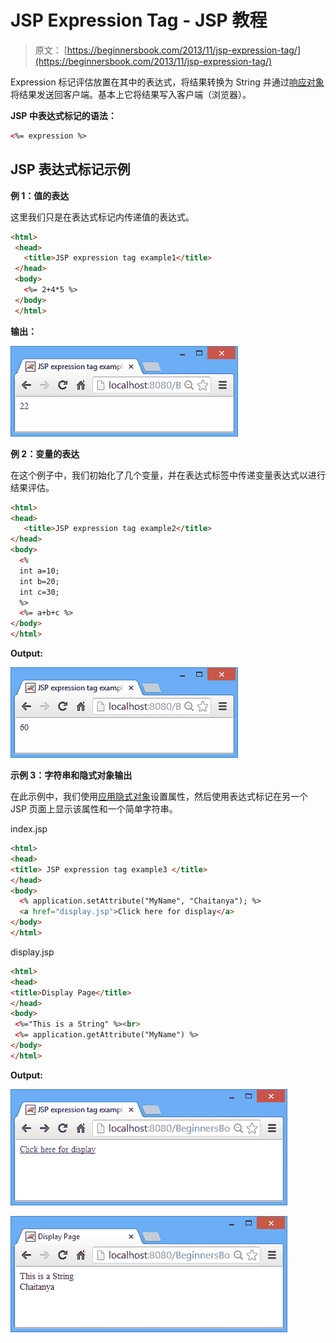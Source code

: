 # JSP Expression Tag - JSP 教程

> 原文： [https://beginnersbook.com/2013/11/jsp-expression-tag/](https://beginnersbook.com/2013/11/jsp-expression-tag/)

Expression 标记评估放置在其中的表达式，将结果转换为 String 并通过[响应对象](https://beginnersbook.com/2013/11/jsp-implicit-object-response-with-examples/ "Response implicit object")将结果发送回客户端。基本上它将结果写入客户端（浏览器）。

**JSP 中表达式标记的语法：**

```html
<%= expression %>
```

## JSP 表达式标记示例

**例 1：值的表达**

这里我们只是在表达式标记内传递值的表达式。

```html
<html>
 <head>
   <title>JSP expression tag example1</title>
 </head>
 <body>
   <%= 2+4*5 %>
 </body>
 </html>
```

**输出：**

![expression-tag-example1](img/8b7794be234d1b04f137fd4c05ab57c9.jpg)

**例 2：变量的表达**

在这个例子中，我们初始化了几个变量，并在表达式标签中传递变量表达式以进行结果评估。

```html
<html>
<head>
   <title>JSP expression tag example2</title>
</head>
<body>
  <%
  int a=10;
  int b=20;
  int c=30;
  %>
  <%= a+b+c %>
</body>
</html>
```

**Output:**

![expression-tag-example2](img/4723ff956f637c354e65e4b608ba1ef7.jpg)

**示例 3：字符串和隐式对象输出**

在此示例中，我们使用[应用隐式对象](https://beginnersbook.com/2013/11/jsp-implicit-object-application-with-examples/ "Application object")设置属性，然后使用表达式标记在另一个 JSP 页面上显示该属性和一个简单字符串。

index.jsp

```html
<html>
<head>
<title> JSP expression tag example3 </title>
</head>
<body>
  <% application.setAttribute("MyName", "Chaitanya"); %>
  <a href="display.jsp">Click here for display</a>
</body>
</html>
```

display.jsp

```html
<html>
<head>
<title>Display Page</title>
</head>
<body>
 <%="This is a String" %><br>
 <%= application.getAttribute("MyName") %>
</body>
</html>
```

**Output:**

![expression-tag-output1](img/6ba49b31d74e9a3c85519df9e3e4ee81.jpg)

![expression-tag-output2](img/8788b99b914cad53ec924c6c5dbb6ee7.jpg)